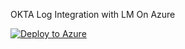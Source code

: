OKTA Log Integration with LM On Azure

[![Deploy to Azure](https://aka.ms/deploytoazurebutton)](https://portal.azure.com/#create/Microsoft.Template/uri/https%3A%2F%2Fraw.githubusercontent.com%2Fchoudharypooja%2Fvscode_python_timer%2Fmain%2Farm_template.json)

